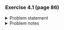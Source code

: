 ### Exercise 4.1 (page 86)

<details>
  <summary>Problem statement</summary>
  Write a program to delete an element from a linked list.
</details>


<details>
  <summary>Problem notes</summary>
  
  - If you've never done this problem before, you can solve [this](https://www.hackerrank.com/challenges/delete-a-node-from-a-linked-list/problem) to get the main idea
  - Alternatively, if you did this in your data structures class, try [this](https://leetcode.com/problems/remove-linked-list-elements/) problem instead
</details>
